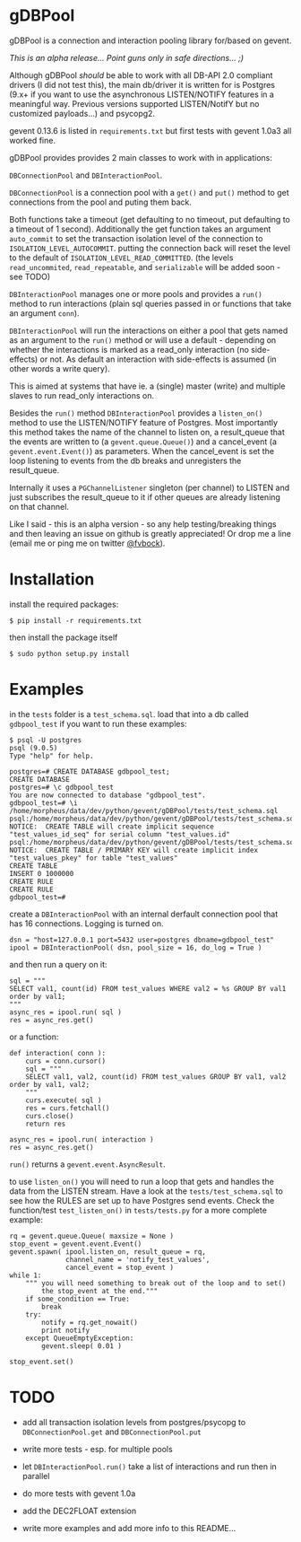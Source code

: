 gDBPool
=======

gDBPool is a connection and interaction pooling library for/based on gevent.

_This is an alpha release... Point guns only in safe directions... ;)_

Although gDBPool _should_ be able to work with all DB-API 2.0 compliant drivers
(I did not test this), the main db/driver it is written for is Postgres (9.x+ if
you want to use the asynchronous LISTEN/NOTIFY features in a meaningful way.
Previous versions supported LISTEN/NotifY but no customized payloads...) and
psycopg2.


gevent 0.13.6 is listed in `requirements.txt` but first tests with gevent 1.0a3
all worked fine.


gDBPool provides provides 2 main classes to work with in applications:


`DBConnectionPool` and `DBInteractionPool`.


`DBConnectionPool` is a connection pool with a `get()` and `put()` method to get
connections from the pool and puting them back.


Both functions take a timeout (get defaulting to no timeout, put defaulting to a
timeout of 1 second). Additionally the get function takes an argument
`auto_commit` to set the transaction isolation level of the connection to
`ISOLATION_LEVEL_AUTOCOMMIT`. putting the connection back will reset the level to
the default of `ISOLATION_LEVEL_READ_COMMITTED`. (the levels `read_uncommited`,
`read_repeatable`, and `serializable` will be added soon - see TODO)


`DBInteractionPool` manages one or more pools and provides a `run()` method to
run interactions (plain sql queries passed in or functions that take an
argument `conn`).

`DBInteractionPool` will run the interactions on either a pool that gets named
as an argument to the `run()` method or will use a default - depending on
whether the interactions is marked as a read_only interaction (no side-effects)
or not. As default an interaction with side-effects is assumed (in other words
a write query).

This is aimed at systems that have ie. a (single) master (write) and multiple
slaves to run read_only interactions on.

Besides the `run()` method `DBInteractionPool` provides a `listen_on()` method
to use the LISTEN/NOTIFY feature of Postgres. Most importantly this method takes
the name of the channel to listen on, a result_queue that the events are written
to (a `gevent.queue.Queue()`) and a cancel_event (a `gevent.event.Event()`) as
parameters. When the cancel_event is set the loop listening to events from the
db breaks and unregisters the result_queue.

Internally it uses a `PGChannelListener` singleton (per channel) to LISTEN and
just subscribes the result_queue to it if other queues are already listening
on that channel.

Like I said - this is an alpha version - so any help testing/breaking things
and then leaving an issue on github is greatly appreciated! Or drop me a line
(email me or ping me on twitter [@fvbock](https://twitter.com/fvbock)).


# Installation #

install the required packages:

    $ pip install -r requirements.txt

then install the package itself

    $ sudo python setup.py install


# Examples #

in the `tests` folder is a `test_schema.sql`. load that into a db called `gdbpool_test`
if you want to run these examples:

    $ psql -U postgres
    psql (9.0.5)
    Type "help" for help.

    postgres=# CREATE DATABASE gdbpool_test;
    CREATE DATABASE
    postgres=# \c gdbpool_test
    You are now connected to database "gdbpool_test".
    gdbpool_test=# \i /home/morpheus/data/dev/python/gevent/gDBPool/tests/test_schema.sql
    psql:/home/morpheus/data/dev/python/gevent/gDBPool/tests/test_schema.sql:7: NOTICE:  CREATE TABLE will create implicit sequence "test_values_id_seq" for serial column "test_values.id"
    psql:/home/morpheus/data/dev/python/gevent/gDBPool/tests/test_schema.sql:7: NOTICE:  CREATE TABLE / PRIMARY KEY will create implicit index "test_values_pkey" for table "test_values"
    CREATE TABLE
    INSERT 0 1000000
    CREATE RULE
    CREATE RULE
    gdbpool_test=#

create a `DBInteractionPool` with an internal derfault connection pool that has
16 connections. Logging is turned on.

    dsn = "host=127.0.0.1 port=5432 user=postgres dbname=gdbpool_test"
    ipool = DBInteractionPool( dsn, pool_size = 16, do_log = True )

and then run a query on it:

    sql = """
    SELECT val1, count(id) FROM test_values WHERE val2 = %s GROUP BY val1 order by val1;
    """
    async_res = ipool.run( sql )
    res = async_res.get()

or a function:

    def interaction( conn ):
        curs = conn.cursor()
        sql = """
        SELECT val1, val2, count(id) FROM test_values GROUP BY val1, val2 order by val1, val2;
        """
        curs.execute( sql )
        res = curs.fetchall()
        curs.close()
        return res

    async_res = ipool.run( interaction )
    res = async_res.get()

`run()` returns a `gevent.event.AsyncResult`.

to use `listen_on()`  you will need to run a loop that gets and handles the
data from the LISTEN stream. Have a look at the `tests/test_schema.sql` to see
how the RULES are set up to have Postgres send events. Check the function/test
`test_listen_on()` in `tests/tests.py` for a more complete example:

    rq = gevent.queue.Queue( maxsize = None )
    stop_event = gevent.event.Event()
    gevent.spawn( ipool.listen_on, result_queue = rq,
                  channel_name = 'notify_test_values',
                  cancel_event = stop_event )
    while 1:
        """ you will need something to break out of the loop and to set()
            the stop_event at the end."""
        if some_condition == True:
            break
        try:
            notify = rq.get_nowait()
            print notify
        except QueueEmptyException:
            gevent.sleep( 0.01 )

    stop_event.set()




# TODO #

* add all transaction isolation levels from postgres/psycopg to `DBConnectionPool.get`
and `DBConnectionPool.put`

* write more tests - esp. for multiple pools

* let `DBInteractionPool.run()` take a list of interactions and run then in parallel

* do more tests with gevent 1.0a

* add the DEC2FLOAT extension

* write more examples and add more info to this README...


